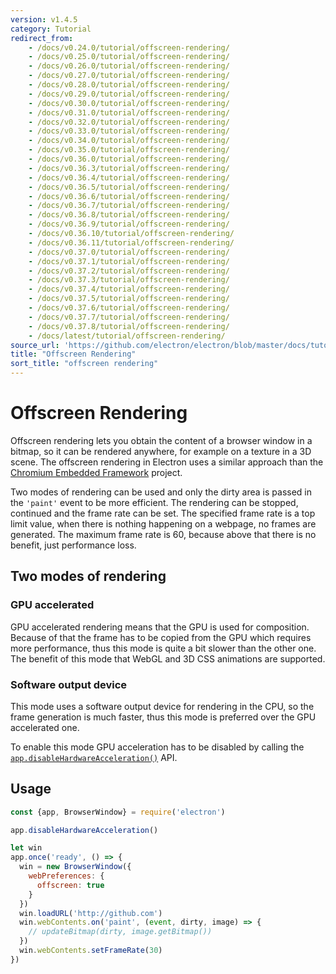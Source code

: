 ```yaml
---
version: v1.4.5
category: Tutorial
redirect_from:
    - /docs/v0.24.0/tutorial/offscreen-rendering/
    - /docs/v0.25.0/tutorial/offscreen-rendering/
    - /docs/v0.26.0/tutorial/offscreen-rendering/
    - /docs/v0.27.0/tutorial/offscreen-rendering/
    - /docs/v0.28.0/tutorial/offscreen-rendering/
    - /docs/v0.29.0/tutorial/offscreen-rendering/
    - /docs/v0.30.0/tutorial/offscreen-rendering/
    - /docs/v0.31.0/tutorial/offscreen-rendering/
    - /docs/v0.32.0/tutorial/offscreen-rendering/
    - /docs/v0.33.0/tutorial/offscreen-rendering/
    - /docs/v0.34.0/tutorial/offscreen-rendering/
    - /docs/v0.35.0/tutorial/offscreen-rendering/
    - /docs/v0.36.0/tutorial/offscreen-rendering/
    - /docs/v0.36.3/tutorial/offscreen-rendering/
    - /docs/v0.36.4/tutorial/offscreen-rendering/
    - /docs/v0.36.5/tutorial/offscreen-rendering/
    - /docs/v0.36.6/tutorial/offscreen-rendering/
    - /docs/v0.36.7/tutorial/offscreen-rendering/
    - /docs/v0.36.8/tutorial/offscreen-rendering/
    - /docs/v0.36.9/tutorial/offscreen-rendering/
    - /docs/v0.36.10/tutorial/offscreen-rendering/
    - /docs/v0.36.11/tutorial/offscreen-rendering/
    - /docs/v0.37.0/tutorial/offscreen-rendering/
    - /docs/v0.37.1/tutorial/offscreen-rendering/
    - /docs/v0.37.2/tutorial/offscreen-rendering/
    - /docs/v0.37.3/tutorial/offscreen-rendering/
    - /docs/v0.37.4/tutorial/offscreen-rendering/
    - /docs/v0.37.5/tutorial/offscreen-rendering/
    - /docs/v0.37.6/tutorial/offscreen-rendering/
    - /docs/v0.37.7/tutorial/offscreen-rendering/
    - /docs/v0.37.8/tutorial/offscreen-rendering/
    - /docs/latest/tutorial/offscreen-rendering/
source_url: 'https://github.com/electron/electron/blob/master/docs/tutorial/offscreen-rendering.md'
title: "Offscreen Rendering"
sort_title: "offscreen rendering"
---
```


# Offscreen Rendering

Offscreen rendering lets you obtain the content of a browser window in a bitmap,
so it can be rendered anywhere, for example on a texture in a 3D scene. The
offscreen rendering in Electron uses a similar approach than the [Chromium
Embedded Framework](https://bitbucket.org/chromiumembedded/cef) project.

Two modes of rendering can be used and only the dirty area is passed in the
`'paint'` event to be more efficient. The rendering can be stopped, continued
and the frame rate can be set. The specified frame rate is a top limit value,
when there is nothing happening on a webpage, no frames are generated. The
maximum frame rate is 60, because above that there is no benefit, just
performance loss.

## Two modes of rendering

### GPU accelerated

GPU accelerated rendering means that the GPU is used for composition. Because of
that the frame has to be copied from the GPU which requires more performance,
thus this mode is quite a bit slower than the other one. The benefit of this
mode that WebGL and 3D CSS animations are supported.

### Software output device

This mode uses a software output device for rendering in the CPU, so the frame
generation is much faster, thus this mode is preferred over the GPU accelerated
one.

To enable this mode GPU acceleration has to be disabled by calling the
[`app.disableHardwareAcceleration()`][disablehardwareacceleration] API.

## Usage

``` javascript
const {app, BrowserWindow} = require('electron')

app.disableHardwareAcceleration()

let win
app.once('ready', () => {
  win = new BrowserWindow({
    webPreferences: {
      offscreen: true
    }
  })
  win.loadURL('http://github.com')
  win.webContents.on('paint', (event, dirty, image) => {
    // updateBitmap(dirty, image.getBitmap())
  })
  win.webContents.setFrameRate(30)
})
```

[disablehardwareacceleration]: http://electron.atom.io/docs/api/app#appdisablehardwareacceleration
